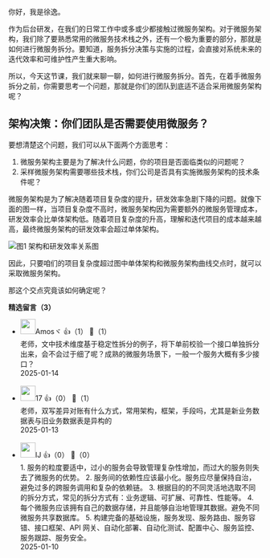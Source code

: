 你好，我是徐逸。

作为后台研发，在我们的日常工作中或多或少都接触过微服务架构。对于微服务架构，我们除了要熟悉常用的微服务技术栈之外，还有一个极为重要的部分，那就是如何进行微服务拆分。要知道，服务拆分决策与实施的过程，会直接对系统未来的迭代效率和可维护性产生重大影响。

所以，今天这节课，我们就来聊一聊，如何进行微服务拆分。首先，在着手微服务拆分之前，你需要思考一个问题，那就是你们的团队到底适不适合采用微服务架构呢？

## 架构决策：你们团队是否需要使用微服务？

要想清楚这个问题，我们可以从下面两个方面思考：

1. 微服务架构主要是为了解决什么问题，你的项目是否面临类似的问题呢？
2. 采样微服务架构需要哪些技术栈，你们公司是否具有实施微服务架构的技术条件呢？

微服务架构是为了解决随着项目复杂度的提升，研发效率急剧下降的问题。就像下面的图一样，当项目复杂度不高时，微服务架构因为需要额外的微服务管理成本，研发效率会比单体架构低。随着项目复杂度的升高，理解和迭代项目的成本越来越高，最终微服务架构的研发效率会超过单体架构。

![](https://static001.geekbang.org/resource/image/e6/f8/e69a88148a4ce810c83db5b0fe927ff8.jpg?wh=2539x1461 "图1 架构和研发效率关系图")

因此，只要咱们的项目复杂度超过图中单体架构和微服务架构曲线交点时，就可以采取微服务架构。

那这个交点究竟该如何确定呢？
<div><strong>精选留言（3）</strong></div><ul>
<li><img src="https://static001.geekbang.org/account/avatar/00/17/e9/26/472e16e4.jpg" width="30px"><span>Amosヾ</span> 👍（1） 💬（1）<div>老师，文中技术维度基于稳定性拆分的例子，将下单前校验一个接口单独拆分出来，会不会过于细了呢？成熟的微服务场景下，一般一个服务大概有多少接口？</div>2025-01-14</li><br/><li><img src="https://static001.geekbang.org/account/avatar/00/15/de/a6/23062f7b.jpg" width="30px"><span>17</span> 👍（0） 💬（1）<div>老师，双写差异对账有什么方式，常用架构，框架，手段吗，尤其是新业务数据表与旧业务数据表是异构的</div>2025-01-13</li><br/><li><img src="https://static001.geekbang.org/account/avatar/00/27/19/fe/d31344db.jpg" width="30px"><span>lJ</span> 👍（0） 💬（0）<div>1. 服务的粒度要适中，过小的服务会导致管理复杂性增加，而过大的服务则失去了微服务的优势。
2. 服务间的依赖性应该最小化。服务应尽量保持自治，避免过多的跨服务调用和复杂的依赖链。
3. 根据目的的不同灵活地选取不同的拆分方式，常见的拆分方式有：业务逻辑、可扩展、可靠性、性能等。
4. 每个微服务应该拥有自己的数据存储，并且能够自治地管理其数据。避免不同微服务共享数据库。
5. 构建完备的基础设施，服务发现、服务路由、服务容错、接口框架、API 网关、自动化部署、自动化测试、配置中心、服务监控、服务跟踪、服务安全。</div>2025-01-10</li><br/>
</ul>
